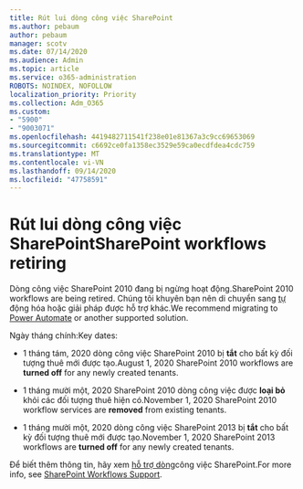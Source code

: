 ```yaml
---
title: Rút lui dòng công việc SharePoint
ms.author: pebaum
author: pebaum
manager: scotv
ms.date: 07/14/2020
ms.audience: Admin
ms.topic: article
ms.service: o365-administration
ROBOTS: NOINDEX, NOFOLLOW
localization_priority: Priority
ms.collection: Adm_O365
ms.custom:
- "5900"
- "9003071"
ms.openlocfilehash: 4419482711541f238e01e81367a3c9cc69653069
ms.sourcegitcommit: c6692ce0fa1358ec3529e59ca0ecdfdea4cdc759
ms.translationtype: MT
ms.contentlocale: vi-VN
ms.lasthandoff: 09/14/2020
ms.locfileid: "47758591"
---
```

# <a name="sharepoint-workflows-retiring"></a><span data-ttu-id="d2e3e-102">Rút lui dòng công việc SharePoint</span><span class="sxs-lookup"><span data-stu-id="d2e3e-102">SharePoint workflows retiring</span></span>

<span data-ttu-id="d2e3e-103">Dòng công việc SharePoint 2010 đang bị ngừng hoạt động.</span><span class="sxs-lookup"><span data-stu-id="d2e3e-103">SharePoint 2010 workflows are being retired.</span></span> <span data-ttu-id="d2e3e-104">Chúng tôi khuyên bạn nên di chuyển sang [tự](https://docs.microsoft.com/power-automate/getting-started) động hóa hoặc giải pháp được hỗ trợ khác.</span><span class="sxs-lookup"><span data-stu-id="d2e3e-104">We recommend migrating to [Power Automate](https://docs.microsoft.com/power-automate/getting-started) or another supported solution.</span></span> 

<span data-ttu-id="d2e3e-105">Ngày tháng chính:</span><span class="sxs-lookup"><span data-stu-id="d2e3e-105">Key dates:</span></span>

- <span data-ttu-id="d2e3e-106">1 tháng tám, 2020 dòng công việc SharePoint 2010 bị **tắt** cho bất kỳ đối tượng thuê mới được tạo.</span><span class="sxs-lookup"><span data-stu-id="d2e3e-106">August 1, 2020 SharePoint 2010 workflows are **turned off** for any newly created tenants.</span></span>

- <span data-ttu-id="d2e3e-107">1 tháng mười một, 2020 SharePoint 2010 dòng công việc được **loại bỏ** khỏi các đối tượng thuê hiện có.</span><span class="sxs-lookup"><span data-stu-id="d2e3e-107">November 1, 2020 SharePoint 2010 workflow services are **removed** from existing tenants.</span></span>

- <span data-ttu-id="d2e3e-108">1 tháng mười một, 2020 dòng công việc SharePoint 2013 bị **tắt** cho bất kỳ đối tượng thuê mới được tạo.</span><span class="sxs-lookup"><span data-stu-id="d2e3e-108">November 1, 2020 SharePoint 2013 workflows are **turned off** for any newly created tenants.</span></span>

<span data-ttu-id="d2e3e-109">Để biết thêm thông tin, hãy xem [hỗ trợ dòng](https://aka.ms/sp-workflows-support)công việc SharePoint.</span><span class="sxs-lookup"><span data-stu-id="d2e3e-109">For more info, see [SharePoint Workflows Support](https://aka.ms/sp-workflows-support).</span></span>